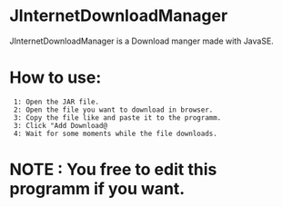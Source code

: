 # JInternetDownloadManager
JInternetDownloadManager is a Download manger made with JavaSE.

# How to use: 
     1: Open the JAR file.
     2: Open the file you want to download in browser.
     3: Copy the file like and paste it to the programm.
     3: Click "Add Download@
     4: Wait for some moments while the file downloads.
# NOTE : You free to edit this programm if you want.
